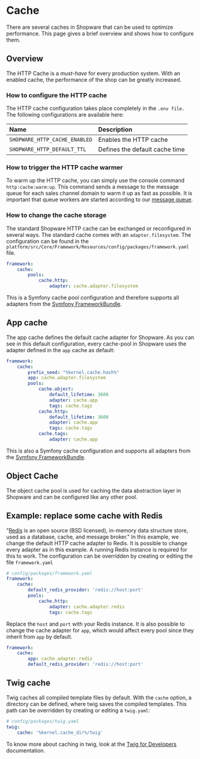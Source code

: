 # Cache

There are several caches in Shopware that can be used to optimize performance. This page gives a brief overview and shows how to configure them.

## Overview

The HTTP Cache is a *must-have* for every production system. With an enabled cache, the performance of the shop can be greatly increased.

### How to configure the HTTP cache

The HTTP cache configuration takes place completely in the `.env file.` The following configurations are available here:

| Name                          | Description                    |
|:------------------------------|:-------------------------------|
| `SHOPWARE_HTTP_CACHE_ENABLED` | Enables the HTTP cache         |
| `SHOPWARE_HTTP_DEFAULT_TTL`   | Defines the default cache time |

### How to trigger the HTTP cache warmer

To warm up the HTTP cache, you can simply use the console command `http:cache:warm:up`. This command sends a message to the message queue for each sales channel domain to warm it up as fast as possible. It is important that queue workers are started according to our [message queue](../infrastructure/message-queue.md).

### How to change the cache storage

The standard Shopware HTTP cache can be exchanged or reconfigured in several ways. The standard cache comes with an `adapter.filesystem`. The configuration can be found in the `platform/src/Core/Framework/Resources/config/packages/framework.yaml` file.

```yaml
framework:
    cache:
        pools:
            cache.http:
                adapter: cache.adapter.filesystem
```

This is a Symfony cache pool configuration and therefore supports all adapters from the [Symfony FrameworkBundle](https://symfony.com/doc/current/cache.html#configuring-cache-with-frameworkbundle).

## App cache

The app cache defines the default cache adapter for Shopware. As you can see in this default configuration, every cache-pool in Shopware uses the adapter defined in the `app` cache as default:

```yaml
framework:
    cache:
        prefix_seed: "%kernel.cache.hash%"
        app: cache.adapter.filesystem
        pools:
            cache.object:
                default_lifetime: 3600
                adapter: cache.app
                tags: cache.tags
            cache.http:
                default_lifetime: 3600
                adapter: cache.app
                tags: cache.tags
            cache.tags:
                adapter: cache.app
```

This is also a Symfony cache configuration and supports all adapters from the [Symfony FrameworkBundle](https://symfony.com/doc/current/cache.html#configuring-cache-with-frameworkbundle).

## Object Cache

The object cache pool is used for caching the data abstraction layer in Shopware and can be configured like any other pool.

## Example: replace some cache with Redis

"[Redis](https://redis.io/) is an open source \(BSD licensed\), in-memory data structure store, used as a database, cache, and message broker." In this example, we change the default HTTP cache adapter to Redis. It is possible to change every adapter as in this example. A running Redis instance is required for this to work. The configuration can be overridden by creating or editing the file `framework.yaml`

```yaml
# config/packages/framework.yaml
framework:
    cache:
        default_redis_provider: 'redis://host:port'
        pools:
            cache.http:
                adapter: cache.adapter.redis
                tags: cache.tags
```

Replace the `host` and `port` with your Redis instance. It is also possible to change the cache adapter for `app`, which would affect every pool since they inherit from `app` by default.

```yaml
framework:
    cache:
        app: cache.adapter.redis
        default_redis_provider: 'redis://host:port'
```

## Twig cache

Twig caches all compiled template files by default. With the `cache` option, a directory can be defined, where twig saves the compiled templates. This path can be overridden by creating or editing a `twig.yaml`:

```yaml
# config/packages/twig.yaml
twig:
    cache: '%kernel.cache_dir%/twig'
```

To know more about caching in twig, look at the [Twig for Developers](https://twig.symfony.com/doc/3.x/api.html#) documentation.
